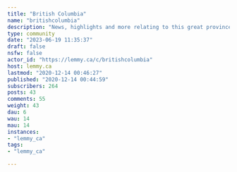 ```yaml
---
title: "British Columbia" 
name: "britishcolumbia"
description: "News, highlights and more relating to this great province!"
type: community
date: "2023-06-19 11:35:37"
draft: false
nsfw: false
actor_id: "https://lemmy.ca/c/britishcolumbia"
host: lemmy.ca
lastmod: "2020-12-14 00:46:27"
published: "2020-12-14 00:44:59"
subscribers: 264
posts: 43
comments: 55
weight: 43
dau: 6
wau: 14
mau: 14
instances:
- "lemmy_ca"
tags: 
- "lemmy_ca"

---
```

